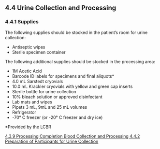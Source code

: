 ## 4.4 Urine Collection and Processing

### 4.4.1 Supplies

The following supplies should be stocked in the patient’s room for urine collection:

 * Antiseptic wipes
 * Sterile specimen container

The following additional supplies should be stocked in the processing area:

 * 1M Acetic Acid
 * Barcode ID labels for specimens and final aliquots*
 * 4.0 mL Sarstedt cryovials
 * 10.0  mL Krackler cryovials with yellow and green cap inserts
 * Sterile bottle for urine collection
 * 10% bleach solution or approved disinfectant
 * Lab mats and wipes
 * Pipets 3 mL, 9mL and 25 mL volumes
 * Refrigerator
 * -70° C freezer (or -20° C freezer and dry ice)

*Provided by the LCBR


<div class="center">
<div class="btn-group">
  <a href=":pages_path:/manuals/blood-collection-processing/4-03-09-processing-completion.md" class="btn btn-default">
    <span class="glyphicon glyphicon-chevron-left"></span>
    4.3.9 Processing Completion
  </a>

  <a href=":pages_path:/manuals/blood-collection-processing" class="btn btn-default">
    <span class="glyphicon glyphicon-chevron-up"></span>
    Blood Collection and Processing
  </a>

  <a href=":pages_path:/manuals/blood-collection-processing/4-04-02-urine-collection-preparation.md" class="btn btn-success">
    4.4.2 Preparation of Participants for Urine Collection
    <span class="glyphicon glyphicon-chevron-right"></span>
  </a>
</div>
</div>
